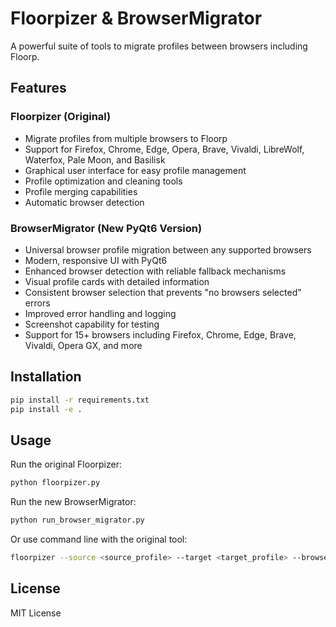 # Floorpizer & BrowserMigrator

A powerful suite of tools to migrate profiles between browsers including Floorp.

## Features

### Floorpizer (Original)
- Migrate profiles from multiple browsers to Floorp
- Support for Firefox, Chrome, Edge, Opera, Brave, Vivaldi, LibreWolf, Waterfox, Pale Moon, and Basilisk
- Graphical user interface for easy profile management
- Profile optimization and cleaning tools
- Profile merging capabilities
- Automatic browser detection

### BrowserMigrator (New PyQt6 Version)
- Universal browser profile migration between any supported browsers
- Modern, responsive UI with PyQt6
- Enhanced browser detection with reliable fallback mechanisms
- Visual profile cards with detailed information
- Consistent browser selection that prevents "no browsers selected" errors
- Improved error handling and logging
- Screenshot capability for testing
- Support for 15+ browsers including Firefox, Chrome, Edge, Brave, Vivaldi, Opera GX, and more

## Installation

```bash
pip install -r requirements.txt
pip install -e .
```

## Usage

Run the original Floorpizer:
```bash
python floorpizer.py
```

Run the new BrowserMigrator:
```bash
python run_browser_migrator.py
```

Or use command line with the original tool:
```bash
floorpizer --source <source_profile> --target <target_profile> --browser <browser_type>
```

## License

MIT License
